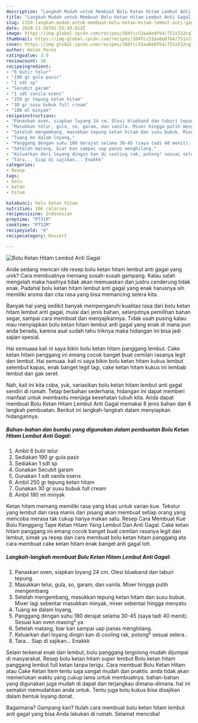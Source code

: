 ```yaml
---
description: "Langkah Mudah untuk Membuat Bolu Ketan Hitam Lembut Anti Gagal Anti Gagal"
title: "Langkah Mudah untuk Membuat Bolu Ketan Hitam Lembut Anti Gagal Anti Gagal"
slug: 2159-langkah-mudah-untuk-membuat-bolu-ketan-hitam-lembut-anti-gagal-anti-gagal
date: 2020-11-26T01:53:43.012Z
image: https://img-global.cpcdn.com/recipes/384fcc53aa8e0fb4/751x532cq70/bolu-ketan-hitam-lembut-anti-gagal-foto-resep-utama.jpg
thumbnail: https://img-global.cpcdn.com/recipes/384fcc53aa8e0fb4/751x532cq70/bolu-ketan-hitam-lembut-anti-gagal-foto-resep-utama.jpg
cover: https://img-global.cpcdn.com/recipes/384fcc53aa8e0fb4/751x532cq70/bolu-ketan-hitam-lembut-anti-gagal-foto-resep-utama.jpg
author: Helen Perez
ratingvalue: 3.9
reviewcount: 10
recipeingredient:
- "6 butir telur"
- "190 gr gula pasir"
- "1 sdt sp"
- "Secubit garam"
- "1 sdt vanila esens"
- "250 gr tepung ketan hitam"
- "30 gr susu bubuk full cream"
- "180 ml minyak"
recipeinstructions:
- "Panaskan oven, siapkan loyang 24 cm. Olesi blueband dan taburi tepung."
- "Masukkan telur, gula, so, garam, dan vanila. Mixer hingga putih mengembang"
- "Setelah mengembang, masukkan tepung ketan hitam dan susu bubuk. Mixer lagi sebentar masukkan minyak, mixer sebentar hingga menyatu"
- "Tuang ke dalam loyang,"
- "Panggang dengan suhu 180 derajat selama 30-45 (saya tadi 40 menit). Sesuai kan oven masing² ya"
- "Setelah matang, biar kan sampai uap panas menghilang."
- "Keluarkan dari loyang dingin kan di cooling rak, potong² sesuai selera.."
- "Tara... Siap di sajikan... Enakkk"
categories:
- Resep
tags:
- bolu
- ketan
- hitam

katakunci: bolu ketan hitam 
nutrition: 266 calories
recipecuisine: Indonesian
preptime: "PT31M"
cooktime: "PT32M"
recipeyield: "4"
recipecategory: Dessert

---
```



![Bolu Ketan Hitam Lembut Anti Gagal](https://img-global.cpcdn.com/recipes/384fcc53aa8e0fb4/751x532cq70/bolu-ketan-hitam-lembut-anti-gagal-foto-resep-utama.jpg)

Anda sedang mencari ide resep bolu ketan hitam lembut anti gagal yang unik? Cara membuatnya memang susah-susah gampang. Kalau salah mengolah maka hasilnya tidak akan memuaskan dan justru cenderung tidak enak. Padahal bolu ketan hitam lembut anti gagal yang enak harusnya sih memiliki aroma dan cita rasa yang bisa memancing selera kita.

Banyak hal yang sedikit banyak mempengaruhi kualitas rasa dari bolu ketan hitam lembut anti gagal, mulai dari jenis bahan, selanjutnya pemilihan bahan segar, sampai cara membuat dan menyajikannya. Tidak usah pusing kalau mau menyiapkan bolu ketan hitam lembut anti gagal yang enak di mana pun anda berada, karena asal sudah tahu triknya maka hidangan ini bisa jadi sajian spesial.

Hai semuaaa kali ni saya bikin bolu ketan hitam panggang lembut. Cake ketan hitam panggang ini emang cocok banget buat cemilan rasanya legit dan lembut. Hai semuaa. kali ni saya bikin bolu ketan hitam kukus lembut selembut kapas, enak banget legit lagi, cake ketan hitam kukus ini lembab lembut dan gak seret.


Nah, kali ini kita coba, yuk, variasikan bolu ketan hitam lembut anti gagal sendiri di rumah. Tetap berbahan sederhana, hidangan ini dapat memberi manfaat untuk membantu menjaga kesehatan tubuh kita. Anda dapat membuat Bolu Ketan Hitam Lembut Anti Gagal memakai 8 jenis bahan dan 8 langkah pembuatan. Berikut ini langkah-langkah dalam menyiapkan hidangannya.

<!--inarticleads1-->

##### Bahan-bahan dan bumbu yang digunakan dalam pembuatan Bolu Ketan Hitam Lembut Anti Gagal:

1. Ambil 6 butir telur
1. Sediakan 190 gr gula pasir
1. Sediakan 1 sdt sp
1. Gunakan Secubit garam
1. Gunakan 1 sdt vanila esens
1. Ambil 250 gr tepung ketan hitam
1. Gunakan 30 gr susu bubuk full cream
1. Ambil 180 ml minyak


Ketan hitam memang memiliki rasa yang khas untuk varian kue. Tekstur yang lembut dan rasa manis dari pisang akan membuat setiap orang yang mencoba merasa tak cukup hanya makan satu. Resep Cara Membuat Kue Bolu Panggang Tape Ketan Hitam Yang Lembut Dan Anti Gagal. Cake ketan hitam panggang ini emang cocok banget buat cemilan rasanya legit dan lembut, simak ya resep dan cara membuat bolu ketan hitam panggang ata cara membuat cake ketan hitam enak banget anti gagal loh. 

<!--inarticleads2-->

##### Langkah-langkah membuat Bolu Ketan Hitam Lembut Anti Gagal:

1. Panaskan oven, siapkan loyang 24 cm. Olesi blueband dan taburi tepung.
1. Masukkan telur, gula, so, garam, dan vanila. Mixer hingga putih mengembang
1. Setelah mengembang, masukkan tepung ketan hitam dan susu bubuk. Mixer lagi sebentar masukkan minyak, mixer sebentar hingga menyatu
1. Tuang ke dalam loyang,
1. Panggang dengan suhu 180 derajat selama 30-45 (saya tadi 40 menit). Sesuai kan oven masing² ya
1. Setelah matang, biar kan sampai uap panas menghilang.
1. Keluarkan dari loyang dingin kan di cooling rak, potong² sesuai selera..
1. Tara... Siap di sajikan... Enakkk


Selain terkenal enak dan lembut, bolu panggang tergolong mudah dijumpai di masyarakat. Resep bolu ketan hitam super lembut Bolu ketan hitam panggang lembut full ketan tanpa terigu. Cara membuat Bolu Ketan Hitam atau Cake Ketan Item tentu saja sangat mudah dan praktis. anda tidak akan memerlukan waktu yang cukup lama untuk membuatnya. bahan-bahan yang digunakan juga mudah di dapat dan terjangkau dimana-dimana. hal ini semakin memudahkan anda untuk. Tentu juga bolu kukus bisa disajikan dalam bentuk loyang donat. 

Bagaimana? Gampang kan? Itulah cara membuat bolu ketan hitam lembut anti gagal yang bisa Anda lakukan di rumah. Selamat mencoba!
